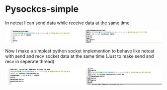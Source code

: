 # Pysockcs-simple

In netcat I can send data while receive data at the same time.

![](pysock.png)

Now I make a simplest python socket implemention to behave like netcat with send and recv socket data at the same time (Just to make send and recv in seperate thread)

![](pysock2.png)

